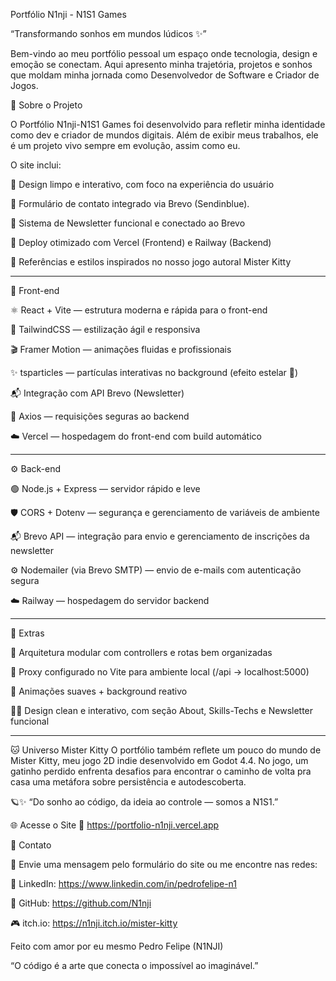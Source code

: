Portfólio N1nji - N1S1 Games

“Transformando sonhos em mundos lúdicos ✨”

Bem-vindo ao meu portfólio pessoal um espaço onde tecnologia, design e emoção se conectam.
Aqui apresento minha trajetória, projetos e sonhos que moldam minha jornada como Desenvolvedor de Software e Criador de Jogos.

🧩 Sobre o Projeto

O Portfólio N1nji-N1S1 Games foi desenvolvido para refletir minha identidade como dev e criador de mundos digitais.
Além de exibir meus trabalhos, ele é um projeto vivo sempre em evolução, assim como eu.

O site inclui:

🎨 Design limpo e interativo, com foco na experiência do usuário

💬 Formulário de contato integrado via Brevo (Sendinblue).

📰 Sistema de Newsletter funcional e conectado ao Brevo

🚀 Deploy otimizado com Vercel (Frontend) e Railway (Backend)

🐾 Referências e estilos inspirados no nosso jogo autoral Mister Kitty

___________________________________________________________________________________________

🎨 Front-end

⚛️ React + Vite — estrutura moderna e rápida para o front-end

🎨 TailwindCSS — estilização ágil e responsiva

🎬 Framer Motion — animações fluidas e profissionais

✨ tsparticles — partículas interativas no background (efeito estelar 🌌)

📬 Integração com API Brevo (Newsletter)

🔐 Axios — requisições seguras ao backend

☁️ Vercel — hospedagem do front-end com build automático

___________________________________________________________________________________________

⚙️ Back-end

🟢 Node.js + Express — servidor rápido e leve

🛡️ CORS + Dotenv — segurança e gerenciamento de variáveis de ambiente

📬 Brevo API — integração para envio e gerenciamento de inscrições da newsletter

⚙️ Nodemailer (via Brevo SMTP) — envio de e-mails com autenticação segura

☁️ Railway — hospedagem do servidor backend

___________________________________________________________________________________________

🧩 Extras

📂 Arquitetura modular com controllers e rotas bem organizadas

🔄 Proxy configurado no Vite para ambiente local (/api → localhost:5000)

🌟 Animações suaves + background reativo

🐱‍👤 Design clean e interativo, com seção About, Skills-Techs e Newsletter funcional

___________________________________________________________________________________________

🐱 Universo Mister Kitty
O portfólio também reflete um pouco do mundo de Mister Kitty, meu jogo 2D indie desenvolvido em Godot 4.4.
No jogo, um gatinho perdido enfrenta desafios para encontrar o caminho de volta pra casa uma metáfora sobre persistência e autodescoberta.

🪐✨ “Do sonho ao código, da ideia ao controle — somos a N1S1.”


🌐 Acesse o Site
🔗 https://portfolio-n1nji.vercel.app

💌 Contato

📧 Envie uma mensagem pelo formulário do site
ou me encontre nas redes:

💼 LinkedIn: https://www.linkedin.com/in/pedrofelipe-n1

🐙 GitHub: https://github.com/N1nji

🎮 itch.io: https://n1nji.itch.io/mister-kitty

Feito com amor por eu mesmo Pedro Felipe (N1NJI)

“O código é a arte que conecta o impossível ao imaginável.”